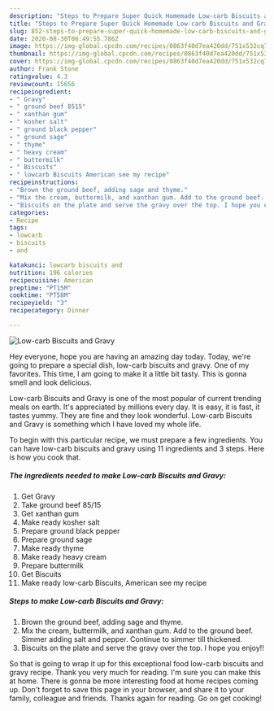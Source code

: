 ```yaml
---
description: "Steps to Prepare Super Quick Homemade Low-carb Biscuits and Gravy"
title: "Steps to Prepare Super Quick Homemade Low-carb Biscuits and Gravy"
slug: 852-steps-to-prepare-super-quick-homemade-low-carb-biscuits-and-gravy
date: 2020-08-30T06:49:55.786Z
image: https://img-global.cpcdn.com/recipes/0863f40d7ea420dd/751x532cq70/low-carb-biscuits-and-gravy-recipe-main-photo.jpg
thumbnail: https://img-global.cpcdn.com/recipes/0863f40d7ea420dd/751x532cq70/low-carb-biscuits-and-gravy-recipe-main-photo.jpg
cover: https://img-global.cpcdn.com/recipes/0863f40d7ea420dd/751x532cq70/low-carb-biscuits-and-gravy-recipe-main-photo.jpg
author: Frank Stone
ratingvalue: 4.3
reviewcount: 15656
recipeingredient:
- " Gravy"
- " ground beef 8515"
- " xanthan gum"
- " kosher salt"
- " ground black pepper"
- " ground sage"
- " thyme"
- " heavy cream"
- " buttermilk"
- " Biscuits"
- " lowcarb Biscuits American see my recipe"
recipeinstructions:
- "Brown the ground beef, adding sage and thyme."
- "Mix the cream, buttermilk, and xanthan gum. Add to the ground beef. Simmer adding salt and pepper. Continue to simmer till thickened."
- "Biscuits on the plate and serve the gravy over the top. I hope you enjoy!!"
categories:
- Recipe
tags:
- lowcarb
- biscuits
- and

katakunci: lowcarb biscuits and 
nutrition: 196 calories
recipecuisine: American
preptime: "PT15M"
cooktime: "PT58M"
recipeyield: "3"
recipecategory: Dinner

---
```



![Low-carb Biscuits and Gravy](https://img-global.cpcdn.com/recipes/0863f40d7ea420dd/751x532cq70/low-carb-biscuits-and-gravy-recipe-main-photo.jpg)

Hey everyone, hope you are having an amazing day today. Today, we're going to prepare a special dish, low-carb biscuits and gravy. One of my favorites. This time, I am going to make it a little bit tasty. This is gonna smell and look delicious.

Low-carb Biscuits and Gravy is one of the most popular of current trending meals on earth. It's appreciated by millions every day. It is easy, it is fast, it tastes yummy. They are fine and they look wonderful. Low-carb Biscuits and Gravy is something which I have loved my whole life.




To begin with this particular recipe, we must prepare a few ingredients. You can have low-carb biscuits and gravy using 11 ingredients and 3 steps. Here is how you cook that.

<!--inarticleads1-->

##### The ingredients needed to make Low-carb Biscuits and Gravy:

1. Get  Gravy
1. Take  ground beef 85/15
1. Get  xanthan gum
1. Make ready  kosher salt
1. Prepare  ground black pepper
1. Prepare  ground sage
1. Make ready  thyme
1. Make ready  heavy cream
1. Prepare  buttermilk
1. Get  Biscuits
1. Make ready  low-carb Biscuits, American see my recipe




<!--inarticleads2-->

##### Steps to make Low-carb Biscuits and Gravy:

1. Brown the ground beef, adding sage and thyme.
1. Mix the cream, buttermilk, and xanthan gum. Add to the ground beef. Simmer adding salt and pepper. Continue to simmer till thickened.
1. Biscuits on the plate and serve the gravy over the top. I hope you enjoy!!




So that is going to wrap it up for this exceptional food low-carb biscuits and gravy recipe. Thank you very much for reading. I'm sure you can make this at home. There is gonna be more interesting food at home recipes coming up. Don't forget to save this page in your browser, and share it to your family, colleague and friends. Thanks again for reading. Go on get cooking!
